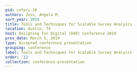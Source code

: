 ```yaml
---
pid: cnfprs_18
authors: Zoss, Angela M.
sort_year: 2019
title: Tools and Techniques for Scalable Survey Analysis
location: Austin, TX
host: Designing for Digital (D4D) Conference 2019
pres_date: March 5, 2019
type: Accepted conference presentation
grouping: conference
label: Tools and Techniques for Scalable Survey Analysis
order: '12'
collection: conference-presentation
---
```

